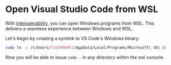 # Open Visual Studio Code from WSL

With [interoperability](https://msdn.microsoft.com/en-us/commandline/wsl/interop), 
you can open Windows programs from WSL. This delivers a seamless experience between Windows and WSL.

Let's begin by creating a symlink to VS Code's Windows binary:

```bash
sudo ln -s /c/Users/[USERNAME]/AppData/Local/Programs/Microsoft\ VS\ Code/Code.exe /bin/code
```

Now you will be able to issue `code .` in any directory within the wsl console.
